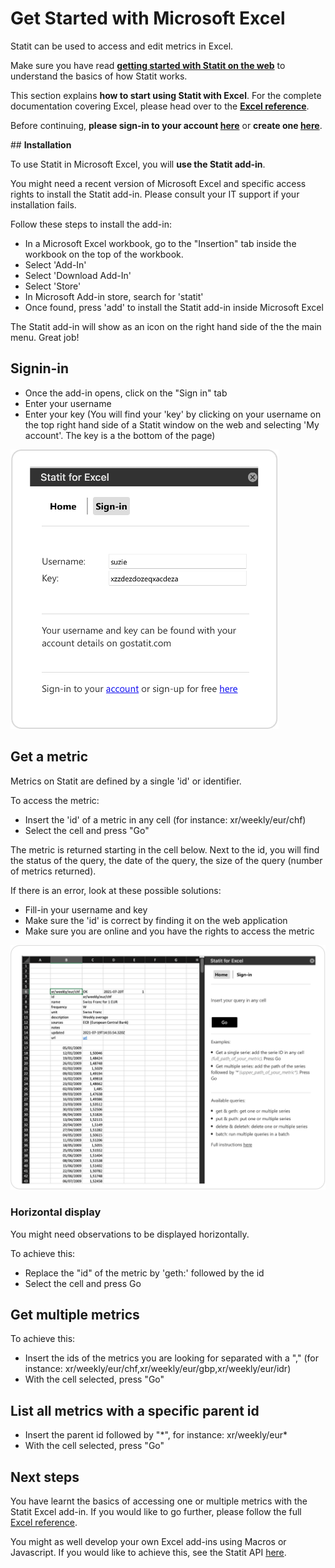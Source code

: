 # **Get Started with Microsoft Excel**

Statit can be used to access and edit metrics in Excel.

Make sure you have read [**getting started with Statit on the web**](gs/web.md) to understand the basics of how Statit works.

This section explains **how to start using Statit with Excel**. For the complete documentation covering Excel, please head over to the [**Excel reference**](reference/excel.md).

Before continuing, **please sign-in to your account [here](https://gostatit.com/signin)** or **create one [here](https://gostatit.com/signup)**.


## **Installation**

To use Statit in Microsoft Excel, you will **use the Statit add-in**.

You might need a recent version of Microsoft Excel and specific access rights to install the Statit add-in. Please consult your IT support if your installation fails.

Follow these steps to install the add-in:

- In a Microsoft Excel workbook, go to the "Insertion" tab inside the workbook on the top of the workbook.
- Select 'Add-In'
- Select 'Download Add-In'
- Select 'Store'
- In Microsoft Add-in store, search for 'statit'
- Once found, press 'add' to install the Statit add-in inside Microsoft Excel

The Statit add-in will show as an icon on the right hand side of the the main menu. Great job!


## **Signin-in**

- Once the add-in opens, click on the "Sign in" tab
- Enter your username
- Enter your key (You will find your 'key' by clicking on your username on the top right hand side of a Statit window on the web and selecting 'My account'. The key is a the bottom of the page)

![Sign-In](/img/gs_excel_signin.png)


## **Get a metric**

Metrics on Statit are defined by a single 'id' or identifier.

To access the metric:

- Insert the 'id' of a metric in any cell (for instance: xr/weekly/eur/chf)
- Select the cell and press "Go"

The metric is returned starting in the cell below. Next to the id, you will find the status of the query, the date of the query, the size of the query (number of metrics returned).

If there is an error, look at these possible solutions:

- Fill-in your username and key
- Make sure the 'id' is correct by finding it on the web application
- Make sure you are online and you have the rights to access the metric

![Get a metric](/img/gs_excel_get.png)

### Horizontal display

You might need observations to be displayed horizontally.

To achieve this:

- Replace the "id" of the metric by 'geth:' followed by the id
- Select the cell and press Go


## **Get multiple metrics**

To achieve this:

- Insert the ids of the metrics you are looking for separated with a "," (for instance: xr/weekly/eur/chf,xr/weekly/eur/gbp,xr/weekly/eur/idr)
- With the cell selected, press "Go"


## **List all metrics with a specific parent id**


- Insert the parent id followed by "\*", for instance: xr/weekly/eur\*
- With the cell selected, press "Go"



## **Next steps**

You have learnt the basics of accessing one or multiple metrics with the Statit Excel add-in. If you would like to go further, please follow the full [Excel reference](reference/excel.md).

You might as well develop your own Excel add-ins using Macros or Javascript. If you would like to achieve this, see the Statit API [here](gs_api.md).
